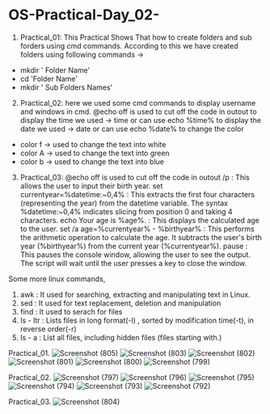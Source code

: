 # OS-Practical-Day_02-
01. Practical_01:
 This Practical Shows That how to create folders and sub forders using cmd commands.
 According to this we have created folders using following commands ->
 * mkdir ' Folder Name'
 * cd 'Folder Name'
 * mkdir ' Sub Folders Names'

02. Practical_02:
here we used some cmd commands to display username and windows in cmd.
@echo off is used to cut off the code in outout
to display the time we used -> time or can use echo %time%
to display the date we used -> date or can use echo %date%
to change the color
  * color f -> used to change the text into white
  * color A -> used to change the text into green
  * color b -> used to change the text into blue

03. Practical_03:
@echo off is used to cut off the code in outout
/p : This allows the user to input their birth year.
set currentyear=%datetime:~0,4%  : This extracts the first four characters (representing the year) from the datetime variable. The syntax %datetime:~0,4% indicates slicing from position 0 and taking 4 characters.
echo Your age is %age%. : This displays the calculated age to the user.
set /a age=%currentyear% - %birthyear% : This performs the arithmetic operation to calculate the age. It subtracts the user's birth year (%birthyear%) from the current year (%currentyear%).
pause : This pauses the console window, allowing the user to see the output. The script will wait until the user presses a key to close the window.


Some more linux commands,
01. awk : It used for searching, extracting and manipulating text in Linux.
02. sed : It used for text replacement, deletion and manipulation
03. find : It used to serach for files
04. ls - ltr : Lists files in long format(-l) , sorted by modification time(-t), in reverse order(-r)
05. ls - a : List all files, including hidden files (files starting with.) 

Practical_01. 
![Screenshot (805)](https://github.com/user-attachments/assets/ba3d1c77-b634-414a-9130-8ebb9912ff66)
![Screenshot (803)](https://github.com/user-attachments/assets/db3af328-c7a8-4487-b340-5209bc8c54b5)
![Screenshot (802)](https://github.com/user-attachments/assets/5b70ca49-e7ef-4640-92b3-9e4510fa282c)
![Screenshot (801)](https://github.com/user-attachments/assets/7fe54bbf-96f1-45e2-b8a1-3bdda2046ca7)
![Screenshot (800)](https://github.com/user-attachments/assets/4430a76a-e610-43c7-8e62-ff9d71d4f307)
![Screenshot (799)](https://github.com/user-attachments/assets/9c130523-a8ae-4daf-bee3-b8dea1582e20)

Practical_02.
![Screenshot (797)](https://github.com/user-attachments/assets/e683371a-fd0a-4dfd-a3f9-df65070692b2)
![Screenshot (796)](https://github.com/user-attachments/assets/df86238f-a8f1-454c-9d5c-518a1cad874b)
![Screenshot (795)](https://github.com/user-attachments/assets/1c2b1a87-8cbb-42a4-8360-78d0ed9c1652)
![Screenshot (794)](https://github.com/user-attachments/assets/47f7aed7-7c6f-41d5-8c7e-0838f1cf67e4)
![Screenshot (793)](https://github.com/user-attachments/assets/e09c26e9-7ac3-4145-9804-92d07746175f)
![Screenshot (792)](https://github.com/user-attachments/assets/3caa7829-98f8-446e-9dcb-7478b2353f27)

Practical_03.
![Screenshot (804)](https://github.com/user-attachments/assets/42b95642-33e0-4c8a-ae79-a67142965a29)







   
       
